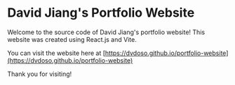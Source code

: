 # David Jiang's Portfolio Website

Welcome to the source code of David Jiang's portfolio website! This website was created using React.js and Vite.

You can visit the website here at [https://dvdoso.github.io/portfolio-website](https://dvdoso.github.io/portfolio-website)

Thank you for visiting!